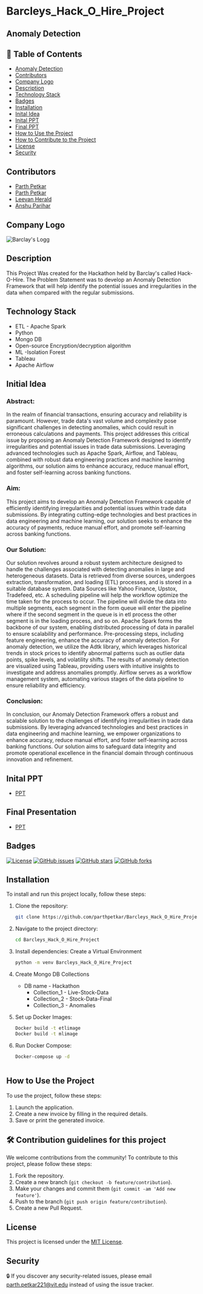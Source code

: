 # Barcleys_Hack_O_Hire_Project
## Anomaly Detection

## 🎨 Table of Contents
- [Anomaly Detection](#anomaly-detection)
- [Contributors](#contributors)
- [Company Logo](#company-logo)
- [Description](#description)
- [Technology Stack](#technology-stack)
- [Badges](#badges)
- [Installation](#installation)
- [Inital Idea](#inital-idea)
- [Inital PPT](#inital-ppt)
- [Final PPT](#final-presentation)
- [How to Use the Project](#how-to-use-the-project)
- [How to Contribute to the Project](#how-to-contribute-to-the-project)
- [License](#license)
- [Security](#security)

## Contributors
- [Parth Petkar](https://github.com/parthpetkar)
- [Parth Petkar](https://github.com/contributor)
- [Leevan Herald](https://github.com/contributor)
- [Anshu Parihar](https://github.com/contributor)

## Company Logo
![Barclay's Logg](../barcleys_hack_o_hire_project/Assets/barclaycard_us_logo.jpg)

## Description
   This Project Was created for the Hackathon held by Barclay's called Hack-O-Hire. The Problem Statement was to develop an Anomaly Detection Framework that will help identify the potential issues and irregularities in the data when compared with the regular submissions. 

## Technology Stack
- ETL - Apache Spark
- Python
- Mongo DB
- Open-source Encryption/decryption algorithm
- ML -Isolation Forest
- Tableau
- Apache Airflow

## Initial Idea
### Abstract:

   In the realm of financial transactions, ensuring accuracy and reliability is paramount. However, trade data's vast volume and complexity pose significant challenges in detecting anomalies, which could result in erroneous calculations and payments. This project addresses this critical issue by proposing an Anomaly Detection Framework designed to identify irregularities and potential issues in trade data submissions. Leveraging advanced technologies such as Apache Spark, Airflow, and Tableau, combined with robust data engineering practices and machine learning algorithms, our solution aims to enhance accuracy, reduce manual effort, and foster self-learning across banking functions.

   

### Aim:

   This project aims to develop an Anomaly Detection Framework capable of efficiently identifying irregularities and potential issues within trade data submissions. By integrating cutting-edge technologies and best practices in data engineering and machine learning, our solution seeks to enhance the accuracy of payments, reduce manual effort, and promote self-learning across banking functions.

### Our Solution:

   Our solution revolves around a robust system architecture designed to handle the challenges associated with detecting anomalies in large and heterogeneous datasets. Data is retrieved from diverse sources, undergoes extraction, transformation, and loading (ETL) processes, and is stored in a suitable database system. Data Sources like Yahoo Finance, Upstox, Tradefeed, etc. A scheduling pipeline will help the workflow optimize the time taken for the process to occur. The pipeline will divide the data into multiple segments, each segment in the form queue will enter the pipeline where if the second segment in the queue is in etl process the other segment is in the loading process, and so on. Apache Spark forms the backbone of our system, enabling distributed processing of data in parallel to ensure scalability and performance. Pre-processing steps, including feature engineering, enhance the accuracy of anomaly detection. For anomaly detection, we utilize the Adtk library, which leverages historical trends in stock prices to identify abnormal patterns such as outlier data points, spike levels, and volatility shifts. The results of anomaly detection are visualized using Tableau, providing users with intuitive insights to investigate and address anomalies promptly. Airflow serves as a workflow management system, automating various stages of the data pipeline to ensure reliability and efficiency.

### Conclusion:

   In conclusion, our Anomaly Detection Framework offers a robust and scalable solution to the challenges of identifying irregularities in trade data submissions. By leveraging advanced technologies and best practices in data engineering and machine learning, we empower organizations to enhance accuracy, reduce manual effort, and foster self-learning across banking functions. Our solution aims to safeguard data integrity and promote operational excellence in the financial domain through continuous innovation and refinement.

## Inital PPT
- [PPT](c69e824automated_anomaly_detection_framework_for_identifying_data_irregularities.pdf)

## Final Presentation
- [PPT](https://he-s3.s3.amazonaws.com/media/sprint/hack-o-hire/team/1920102/9a09405final_barclays_presentation.pdf)


## Badges
[![License](https://img.shields.io/badge/License-MIT-yellow.svg)](https://opensource.org/licenses/MIT)
[![GitHub issues](https://img.shields.io/github/issues/parthpetkar/Barcleys_Hack_O_Hire_Project)](https://github.com/parthpetkar/Barcleys_Hack_O_Hire_Project/issues)
[![GitHub stars](https://img.shields.io/github/stars/parthpetkar/Barcleys_Hack_O_Hire_Project)](https://github.com/parthpetkar/Barcleys_Hack_O_Hire_Project/stargazers)
[![GitHub forks](https://img.shields.io/github/forks/parthpetkar/Barcleys_Hack_O_Hire_Project)](https://github.com/parthpetkar/Barcleys_Hack_O_Hire_Project/network)

## Installation
To install and run this project locally, follow these steps:

1. Clone the repository:
   ```bash
   git clone https://github.com/parthpetkar/Barcleys_Hack_O_Hire_Project.git

2. Navigate to the project directory:
   ```bash
   cd Barcleys_Hack_O_Hire_Project

3. Install dependencies:
    Create a Virtual Environment 
    ```bash 
    python -m venv Barcleys_Hack_O_Hire_Project 

4. Create Mongo DB Collections
   - DB name - Hackathon
     - Collection_1 - Live-Stock-Data
     - Collection_2 - Stock-Data-Final
     - Collection_3 - Anomalies

5. Set up Docker Images:
    ```bash
    Docker build -t etlimage
    Docker build -t mlimage

6. Run Docker Compose:
    ```bash
    Docker-compose up -d 



## How to Use the Project
To use the project, follow these steps:

   1. Launch the application.
   2. Create a new invoice by filling in the required details.
   3. Save or print the generated invoice.

## 🛠️ Contribution guidelines for this project
We welcome contributions from the community! To contribute to this project, please follow these steps:

   1. Fork the repository.
   2. Create a new branch (`git checkout -b feature/contribution`).
   3. Make your changes and commit them (`git commit -am 'Add new feature'`).
   4. Push to the branch (`git push origin feature/contribution`).
   5. Create a new Pull Request.

## License
This project is licensed under the [MIT License](LICENSE).

## Security
🔒 If you discover any security-related issues, please email [parth.petkar221@vit.edu](parth.petkar221@vit.edu) instead of using the issue tracker.
